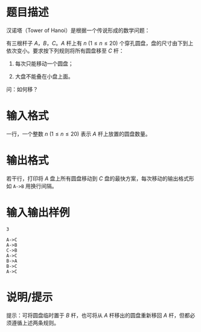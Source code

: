 # 题目描述

汉诺塔（Tower of Hanoi）是根据一个传说形成的数学问题：

有三根杆子 $A$，$B$，$C$。$A$ 杆上有 $n~(1 \leq n \leq 20)$ 个穿孔圆盘，盘的尺寸由下到上依次变小。要求按下列规则将所有圆盘移至 $C$ 杆：

1. 每次只能移动一个圆盘；

2. 大盘不能叠在小盘上面。

问：如何移？

# 输入格式

一行，一个整数 $n~(1 \leq n \leq 20)$ 表示 $A$ 杆上放置的圆盘数量。

# 输出格式

若干行，打印将 $A$ 盘上所有圆盘移动到 $C$ 盘的最快方案，每次移动的输出格式形如 `A->B` 用换行间隔。

# 输入输出样例

```input1
3
```

```output1
A->C
A->B
C->B
A->C
B->A
B->C
A->C
```

# 说明/提示

提示：可将圆盘临时置于 $B$ 杆，也可将从 $A$ 杆移出的圆盘重新移回 $A$ 杆，但都必须遵循上述两条规则。
